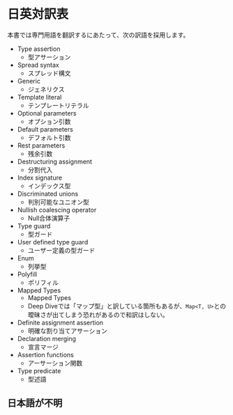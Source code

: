 # 日英対訳表

本書では専門用語を翻訳するにあたって、次の訳語を採用します。

<!--textlint-disable prh-->

- Type assertion
  - 型アサーション
- Spread syntax
  - スプレッド構文
- Generic
  - ジェネリクス
- Template literal
  - テンプレートリテラル
- Optional parameters
  - オプション引数
- Default parameters
  - デフォルト引数
- Rest parameters
  - 残余引数
- Destructuring assignment
  - 分割代入
- Index signature
  - インデックス型
- Discriminated unions
  - 判別可能なユニオン型
- Nullish coalescing operator
  - Null合体演算子
- Type guard
  - 型ガード
- User defined type guard
  - ユーザー定義の型ガード
- Enum
  - 列挙型
- Polyfill
  - ポリフィル
- Mapped Types
  - Mapped Types
  - Deep Diveでは「マップ型」と訳している箇所もあるが、`Map<T, U>`との曖昧さが出てしまう恐れがあるので和訳はしない。
- Definite assignment assertion
  - 明確な割り当てアサーション
- Declaration merging
  - 宣言マージ
- Assertion functions
  - アーサーション関数
- Type predicate
  - 型述語

<!--textlint-enable prh-->

## 日本語が不明

